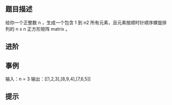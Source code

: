 ## 题目描述

给你一个正整数 n ，生成一个包含 1 到 n2 所有元素，且元素按顺时针顺序螺旋排列的 n x n 正方形矩阵 matrix 。

## 进阶

## 事例

输入：n = 3
输出：[[1,2,3],[8,9,4],[7,6,5]]

## 提示
